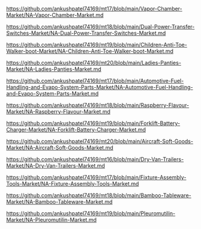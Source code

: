 <p><a href="https://github.com/ankushpatel74169/mt17/blob/main/Vapor-Chamber-Market/NA-Vapor-Chamber-Market.md">https://github.com/ankushpatel74169/mt17/blob/main/Vapor-Chamber-Market/NA-Vapor-Chamber-Market.md</a></p><p><a href="https://github.com/ankushpatel74169/mt18/blob/main/Dual-Power-Transfer-Switches-Market/NA-Dual-Power-Transfer-Switches-Market.md">https://github.com/ankushpatel74169/mt18/blob/main/Dual-Power-Transfer-Switches-Market/NA-Dual-Power-Transfer-Switches-Market.md</a></p><p><a href="https://github.com/ankushpatel74169/mt19/blob/main/Children-Anti-Toe-Walker-boot-Market/NA-Children-Anti-Toe-Walker-boot-Market.md">https://github.com/ankushpatel74169/mt19/blob/main/Children-Anti-Toe-Walker-boot-Market/NA-Children-Anti-Toe-Walker-boot-Market.md</a></p><p><a href="https://github.com/ankushpatel74169/mt20/blob/main/Ladies-Panties-Market/NA-Ladies-Panties-Market.md">https://github.com/ankushpatel74169/mt20/blob/main/Ladies-Panties-Market/NA-Ladies-Panties-Market.md</a></p><p><a href="https://github.com/ankushpatel74169/mt17/blob/main/Automotive-Fuel-Handling-and-Evapo-System-Parts-Market/NA-Automotive-Fuel-Handling-and-Evapo-System-Parts-Market.md">https://github.com/ankushpatel74169/mt17/blob/main/Automotive-Fuel-Handling-and-Evapo-System-Parts-Market/NA-Automotive-Fuel-Handling-and-Evapo-System-Parts-Market.md</a></p><p><a href="https://github.com/ankushpatel74169/mt18/blob/main/Raspberry-Flavour-Market/NA-Raspberry-Flavour-Market.md">https://github.com/ankushpatel74169/mt18/blob/main/Raspberry-Flavour-Market/NA-Raspberry-Flavour-Market.md</a></p><p><a href="https://github.com/ankushpatel74169/mt19/blob/main/Forklift-Battery-Charger-Market/NA-Forklift-Battery-Charger-Market.md">https://github.com/ankushpatel74169/mt19/blob/main/Forklift-Battery-Charger-Market/NA-Forklift-Battery-Charger-Market.md</a></p><p><a href="https://github.com/ankushpatel74169/mt20/blob/main/Aircraft-Soft-Goods-Market/NA-Aircraft-Soft-Goods-Market.md">https://github.com/ankushpatel74169/mt20/blob/main/Aircraft-Soft-Goods-Market/NA-Aircraft-Soft-Goods-Market.md</a></p><p><a href="https://github.com/ankushpatel74169/mt16/blob/main/Dry-Van-Trailers-Market/NA-Dry-Van-Trailers-Market.md">https://github.com/ankushpatel74169/mt16/blob/main/Dry-Van-Trailers-Market/NA-Dry-Van-Trailers-Market.md</a></p><p><a href="https://github.com/ankushpatel74169/mt17/blob/main/Fixture-Assembly-Tools-Market/NA-Fixture-Assembly-Tools-Market.md">https://github.com/ankushpatel74169/mt17/blob/main/Fixture-Assembly-Tools-Market/NA-Fixture-Assembly-Tools-Market.md</a></p><p><a href="https://github.com/ankushpatel74169/mt18/blob/main/Bamboo-Tableware-Market/NA-Bamboo-Tableware-Market.md">https://github.com/ankushpatel74169/mt18/blob/main/Bamboo-Tableware-Market/NA-Bamboo-Tableware-Market.md</a></p><p><a href="https://github.com/ankushpatel74169/mt19/blob/main/Pleuromutilin-Market/NA-Pleuromutilin-Market.md">https://github.com/ankushpatel74169/mt19/blob/main/Pleuromutilin-Market/NA-Pleuromutilin-Market.md</a></p>
